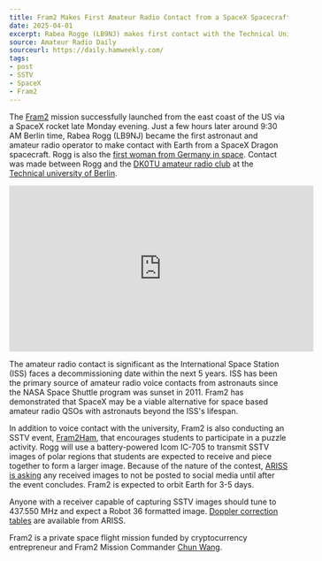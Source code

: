 ```yaml
---
title: Fram2 Makes First Amateur Radio Contact from a SpaceX Spacecraft
date: 2025-04-01
excerpt: Rabea Rogge (LB9NJ) makes first contact with the Technical University of Berlin.
source: Amateur Radio Daily
sourceurl: https://daily.hamweekly.com/
tags:
- post
- SSTV
- SpaceX
- Fram2
---
```

The [Fram2](https://f2.com/) mission successfully launched from the east coast of the US via a SpaceX rocket late Monday evening. Just a few hours later around 9:30 AM Berlin time, Rabea Rogg (LB9NJ) became the first astronaut and amateur radio operator to make contact with Earth from a SpaceX Dragon spacecraft. Rogg is also the [first woman from Germany in space](https://bsky.app/profile/tuberlin.bsky.social/post/3llqm3quxes2c). Contact was made between Rogg and the [DK0TU amateur radio club](https://www.dk0tu.de/) at the [Technical university of Berlin](https://www.tu.berlin/).

<iframe width="550" height="300" src="https://www.youtube.com/embed/qaL-D4d5Txg?si=7k7L-ngSV9AbNqWr" title="Fram2 contact with DK0TU" frameborder="0" allow="accelerometer; autoplay; clipboard-write; encrypted-media; gyroscope; picture-in-picture; web-share" allowfullscreen></iframe>

The amateur radio contact is significant as the International Space Station (ISS) faces a decommissioning date within the next 5 years. ISS has been the primary source of amateur radio voice contacts from astronauts since the NASA Space Shuttle program was sunset in 2011. Fram2 has demonstrated that SpaceX may be a viable alternative for space based amateur radio QSOs with astronauts beyond the ISS's lifespan.

In addition to voice contact with the university, Fram2 is also conducting an SSTV event, [Fram2Ham](https://fram2ham.com/), that encourages students to participate in a puzzle activity. Rogg will use a battery-powered Icom IC-705 to transmit SSTV images of polar regions that students are expected to receive and piece together to form a larger image. Because of the nature of the contest, [ARISS is asking](https://mastodon.radio/@ARISS_Intl@mastodon.hams.social/114263225513829588) any received images to not be posted to social media until after the event concludes. Fram2 is expected to orbit Earth for 3-5 days.

Anyone with a receiver capable of capturing SSTV images should tune to 437.550 MHz and expect a Robot 36 formatted image. [Doppler correction tables](https://www.ariss.org/doppler-correction-tables.html) are available from ARISS.

Fram2 is a private space flight mission funded by cryptocurrency entrepreneur and Fram2 Mission Commander [Chun Wang](https://en.wikipedia.org/wiki/Chun_Wang).